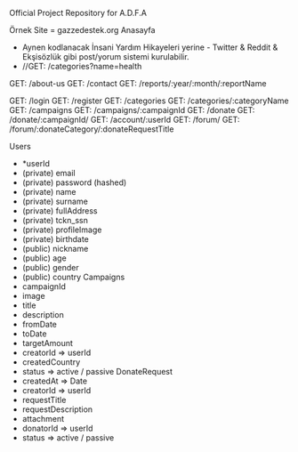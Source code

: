 Official Project Repository for A.D.F.A

Örnek Site = gazzedestek.org
Anasayfa

- Aynen kodlanacak İnsani Yardım Hikayeleri yerine - Twitter & Reddit & Ekşisözlük gibi post/yorum sistemi kurulabilir.
- //GET: /categories?name=health

GET: /about-us
GET: /contact
GET: /reports/:year/:month/:reportName

<!-- GET: / -->

GET: /login
GET: /register
GET: /categories
GET: /categories/:categoryName
GET: /campaigns
GET: /campaigns/:campaignId
GET: /donate
GET: /donate/:campaignId/
GET: /account/:userId
GET: /forum/
GET: /forum/:donateCategory/:donateRequestTitle

Users

- \*userId
- (private) email
- (private) password (hashed)
- (private) name
- (private) surname
- (private) fullAddress
- (private) tckn_ssn
- (private) profileImage
- (private) birthdate
- (public) nickname
- (public) age
- (public) gender
- (public) country
  Campaigns
- campaignId
- image
- title
- description
- fromDate
- toDate
- targetAmount
- creatorId => userId
- createdCountry
- status => active / passive
  DonateRequest
- createdAt => Date
- creatorId => userId
- requestTitle
- requestDescription
- attachment
- donatorId => userId
- status => active / passive
